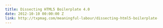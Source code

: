 ```yaml
---
title: Dissecting HTML5 Boilerplate 4.0
date: 2012-10-10 00:00:00 Z
link: http://txpmag.com/meaningful-labour/dissecting-html5-boilerplate-40
---
```


